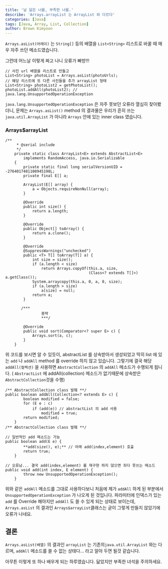 ```yaml
---
title: '날 닮은 너를, 부족한 너를.'
describe: 'Arrays.arrayList 는 ArrayList 와 다르다'
categories: [Java]
tags: [Java, Array, List, Collection]
author: Brown Kimyoon
---
```



`Arrays.asList(어레이)` 는 `String[]` 등의 배열을 `List<String>` 리스트로 바꿀 때 매우 자주 쓰던 메소드였습니다.

그런데 어느날 이렇게 짜고 나니 오류가 빠방!!!

    // 사진 url 배열을 리스트로 만들고
    List<String> photoList = Arrays.asList(photoUrls);
    // 해당 리스트에 또 다른 사진들을 추가 arrayList 형태
    List<String> photoList2 = getPhotoList(); 
    photoList.addAll(photoList2); // java.lang.UnsupportedOperationException

`java.lang.UnsupportedOperationException` 은 자주 못보던 오류라 열심히 찾아봤더니, 문제는 `Arrays.asList()` method 의 결과물은 우리가 흔히 쓰는 `java.util.ArrayList` 가 아니라 `Arrays` 안에 있는 inner class 였습니다.

### Arrays$arrayList

    /**
         * @serial include
         */
        private static class ArrayList<E> extends AbstractList<E>
            implements RandomAccess, java.io.Serializable
        {
            private static final long serialVersionUID = -2764017481108945198L;
            private final E[] a;
    
            ArrayList(E[] array) {
                a = Objects.requireNonNull(array);
            }
    
            @Override
            public int size() {
                return a.length;
            }
    
            @Override
            public Object[] toArray() {
                return a.clone();
            }
    
            @Override
            @SuppressWarnings("unchecked")
            public <T> T[] toArray(T[] a) {
                int size = size();
                if (a.length < size)
                    return Arrays.copyOf(this.a, size,
                                         (Class<? extends T[]>) a.getClass());
                System.arraycopy(this.a, 0, a, 0, size);
                if (a.length > size)
                    a[size] = null;
                return a;
            }
    
           /***
    				중략
    				***/
    
            @Override
            public void sort(Comparator<? super E> c) {
                Arrays.sort(a, c);
            }
        }

위 코드를 보시면 알 수 있듯이, abstractList 를 상속받아서 생성되었고 딱히 list 에 있는 `add` 나 `addAll` method 를 override 하지 않고 있습니다. 그렇기에 결국 해당  `addAll(컬렉션)` 을 사용하면 `AbstractCollection` 의 `addAll` 메소드가 수행되게 됩니다. ( `AbstractList` 에 addAll(collection) 메소드가 없기때문에 상속받은 `AbstractCollection`것을 수행)

    /** AbstractCollection class 발췌 **/
    public boolean addAll(Collection<? extends E> c) {
            boolean modified = false;
            for (E e : c)
                if (add(e)) // abstractList 의 add 사용
                    modified = true;
            return modified;
        }
    /** AbstractCollection class 발췌 **/
     
    // 일반적인 add 메소드는 가능
    public boolean add(E e) {
            **add(size(), e);** // 아래 add(index,element) 호출
            return true;
        }
    
    // 오류남... 결국 add(index,element) 를 재구현 하지 않으면 죄다 못쓰는 메소드
    public void add(int index, E element) {
            throw new UnsupportedOperationException();
        }
    

위와 같은 `addAll` 메소드를 그대로 사용하다보니 처음에 제가 `addAll` 하게 된 부분에서 `UnsupportedOperationException` 가 나오게 된 것입니다. 파라미터에 인덱스가 있는 `add` 를 Override 해야지만 `addAll` 도 쓸 수 있게 되는 상태로 보이는데, `Arrays.asList` 의 결과인 `Arrays$arrayList`클래스는 굳이 그렇게 만들지 않았기에 오류가 나네요.

## 결론

`Arrays.asList(배열)` 의 결과인 `arrayList` 는 기존의`java.util.ArrayList`  와는 다르며, `addAll` 메소드를 쓸 수 없는 상태다... 라고 알아 두면 될것 같습니다.

아무튼 이렇게 또 하나 배우게 되는 하루였습니다. 닮았지만 부족한 녀석을 주의하세요.